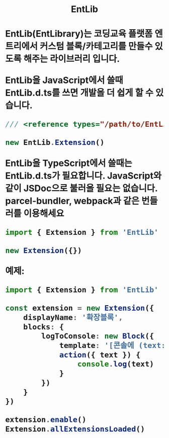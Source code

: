 <h1 align="center">EntLib<h1>

EntLib(EntLibrary)는 코딩교육 플랫폼 엔트리에서 커스텀 블록/카테고리를 만들수 있도록 해주는 라이브러리 입니다.

EntLib을 JavaScript에서 쓸때 EntLib.d.ts를 쓰면 개발을 더 쉽게 할 수 있습니다. 
```js
/// <reference types="/path/to/EntLib" />

new EntLib.Extension()
```

EntLib을 TypeScript에서 쓸때는 EntLib.d.ts가 필요합니다.
JavaScript와 같이 JSDoc으로 불러올 필요는 없습니다.
parcel-bundler, webpack과 같은 번들러를 이용해세요
```ts
import { Extension } from 'EntLib'

new Extension({})
```

예제:
```ts
import { Extension } from 'EntLib'

const extension = new Extension({
    displayName: '확장블록',
    blocks: {
        logToConsole: new Block({
            template: '[콘솔에 (text: Hello world!) 출력하기]',
            action({ text }) {
                console.log(text)
            }
        })
    }
})

extension.enable()
Extension.allExtensionsLoaded()
```
